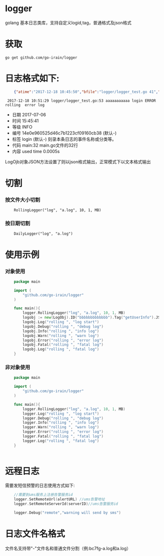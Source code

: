 # logger
golang 基本日志类库，支持自定义logid,tag，普通格式及json格式

# 获取
    go get github.com/go-irain/logger

# 日志格式如下:

```json
    {"atime":"2017-12-18 10:45:50","bfile":"logger/logger_test.go 41","clevel":"LOG","dlogid":"bbbbbbbbbbbbb","etag":"getUserInfo","msg":"rolling  fatal log"}
```

     2017-12-18 10:51:29 logger/logger_test.go:53 aaaaaaaaaaa login ERROR rolling  error log


* 日期 2017-07-06
* 时间 15:45:41
* 等级 INFO
* 编号 14e0e960525d46c7b1223cf09160cb38 (默认-)
* 标签 login (默认-) 刻录本条日志的事件名称或分类等。
* 代码 main:32 main.go文件的32行
* 内容 used time 0.0005s

LogOjb对象JSON方法设置了则以json格式输出，正常模式下以文本格式输出

# 切割

### 按文件大小切割

```golang
    RollingLogger("log", "a.log", 10, 1, MB)
```

### 按日期切割

```golang
    DailyLogger("log", "a.log")
```

# 使用示例

### 对象使用
```go
    package main

    import (
        "github.com/go-irain/logger"
    )

    func main(){
        logger.RollingLogger("log", "a.log", 10, 1, MB)
        logobj := new(LogObj).ID("bbbbbbbbbbbbb").Tag("getUserInfo").JSON()
        logobj.Log("rolling ", "log start")
        logobj.Debug("rolling ", "debug log")
        logobj.Info("rolling ", "info log")
        logobj.Warn("rolling ", "warn log")
        logobj.Error("rolling ", "error log")
        logobj.Fatal("rolling ", "fatal log")
        logobj.Log("rolling ", "fatal log")
    }
```

### 非对象使用

```go
    package main

    import (
        "github.com/go-irain/logger"
    )

    func main(){
        logger.RollingLogger("log", "a.log", 10, 1, MB)
        logger.Log("rolling ", "log start")
        logger.Debug("rolling ", "debug log")
        logger.Info("rolling ", "info log")
        logger.Warn("rolling ", "warn log")
        logger.Error("rolling ", "error log")
        logger.Fatal("rolling ", "fatal log")
        logger.Log("rolling ", "fatal log")
    }
    
```

# 远程日志

需要发短信预警的日志使用方式如下:

```go
    //需要到ums服务上注册告警服务id
    logger.SetRemoteUrl(alertURL) //ums告警地址
    logger.SetRemoteServerId(serverID)//ums告警服务id

    logger.Debug("remote","warning will send by sms")
```


# 日志文件名格式
文件名支持带"-"文件名和普通文件分割（例:bc7fg-a.log和a.log）